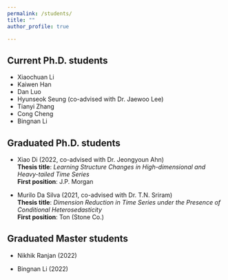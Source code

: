 ```yaml
---
permalink: /students/
title: ""
author_profile: true

---
```


## Current Ph.D. students

* <span style="font-size:1.0em;">Xiaochuan Li</span>  
* <span style="font-size:1.0em;">Kaiwen Han</span>            
* <span style="font-size:1.0em;">Dan Luo</span>      
* <span style="font-size:1.0em;">Hyunseok Seung (co-advised with Dr. Jaewoo Lee)</span>           
* <span style="font-size:1.0em;">Tianyi Zhang</span>     
* <span style="font-size:1.0em;">Cong Cheng</span>     
* <span style="font-size:1.0em;">Bingnan Li</span>   



## Graduated Ph.D. students

* <span style="font-size:1.0em;">Xiao Di (2022, co-advised with Dr. Jeongyoun Ahn)  
**Thesis title**: _Learning Structure Changes in High-dimensional and Heavy-tailed Time Series_  
**First position**: J.P. Morgan</span>   

* <span style="font-size:1.0em;">Murilo Da Silva (2021, co-advised with Dr. T.N. Sriram)  
**Thesis title**: _Dimension Reduction in Time Series under the Presence of Conditional Heterosedasticity_  
**First position**: Ton (Stone Co.)</span>   



## Graduated Master students

* <span style="font-size:1.0em;">Nikhik Ranjan (2022)  </span>
<!-- **Thesis title**: _Combining Stacked Ensembling with Deep Neural Networks for Stock Predictions_ </span> -->

* <span style="font-size:1.0em;">Bingnan Li (2022)   </span>
<!-- **Thesis title**: _Real-time Blood Pressure Estimation with Contact-free BedDot Monitor System_</span> -->
